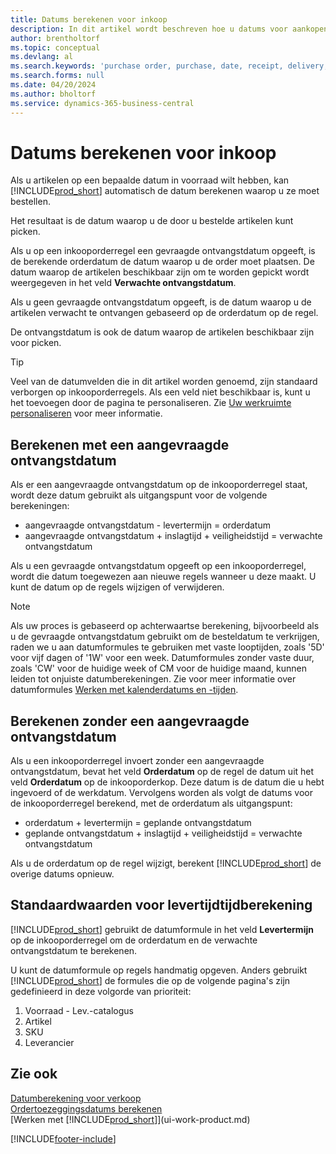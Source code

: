 ```yaml
---
title: Datums berekenen voor inkoop
description: In dit artikel wordt beschreven hoe u datums voor aankopen kunt berekenen.
author: brentholtorf
ms.topic: conceptual
ms.devlang: al
ms.search.keywords: 'purchase order, purchase, date, receipt, delivery, lead time'
ms.search.forms: null
ms.date: 04/20/2024
ms.author: bholtorf
ms.service: dynamics-365-business-central
---
```

# <a name="calculate-dates-for-purchases"></a>Datums berekenen voor inkoop

Als u artikelen op een bepaalde datum in voorraad wilt hebben, kan [!INCLUDE[prod_short](includes/prod_short.md)] automatisch de datum berekenen waarop u ze moet bestellen. 

Het resultaat is de datum waarop u de door u bestelde artikelen kunt picken.  

Als u op een inkooporderregel een gevraagde ontvangstdatum opgeeft, is de berekende orderdatum de datum waarop u de order moet plaatsen. De datum waarop de artikelen beschikbaar zijn om te worden gepickt wordt weergegeven in het veld **Verwachte ontvangstdatum**.  

Als u geen gevraagde ontvangstdatum opgeeft, is de datum waarop u de artikelen verwacht te ontvangen gebaseerd op de orderdatum op de regel. 

De ontvangstdatum is ook de datum waarop de artikelen beschikbaar zijn voor picken.  

> [!TIP]
> Veel van de datumvelden die in dit artikel worden genoemd, zijn standaard verborgen op inkooporderregels. Als een veld niet beschikbaar is, kunt u het toevoegen door de pagina te personaliseren. Zie [Uw werkruimte personaliseren](ui-personalization-user.md) voor meer informatie.

## <a name="calculating-with-a-requested-receipt-date"></a>Berekenen met een aangevraagde ontvangstdatum

Als er een aangevraagde ontvangstdatum op de inkooporderregel staat, wordt deze datum gebruikt als uitgangspunt voor de volgende berekeningen:  

- aangevraagde ontvangstdatum - levertermijn = orderdatum  
- aangevraagde ontvangstdatum + inslagtijd + veiligheidstijd = verwachte ontvangstdatum  

Als u een gevraagde ontvangstdatum opgeeft op een inkooporderregel, wordt die datum toegewezen aan nieuwe regels wanneer u deze maakt. U kunt de datum op de regels wijzigen of verwijderen.  

> [!NOTE]
> Als uw proces is gebaseerd op achterwaartse berekening, bijvoorbeeld als u de gevraagde ontvangstdatum gebruikt om de besteldatum te verkrijgen, raden we u aan datumformules te gebruiken met vaste looptijden, zoals '5D' voor vijf dagen of '1W' voor een week. Datumformules zonder vaste duur, zoals 'CW' voor de huidige week of CM voor de huidige maand, kunnen leiden tot onjuiste datumberekeningen. Zie voor meer informatie over datumformules [Werken met kalenderdatums en -tijden](ui-enter-date-ranges.md).

## <a name="calculating-without-a-requested-receipt-date"></a>Berekenen zonder een aangevraagde ontvangstdatum

Als u een inkooporderregel invoert zonder een aangevraagde ontvangstdatum, bevat het veld **Orderdatum** op de regel de datum uit het veld **Orderdatum** op de inkooporderkop. Deze datum is de datum die u hebt ingevoerd of de werkdatum. Vervolgens worden als volgt de datums voor de inkooporderregel berekend, met de orderdatum als uitgangspunt:  

- orderdatum + levertermijn = geplande ontvangstdatum  
- geplande ontvangstdatum + inslagtijd + veiligheidstijd = verwachte ontvangstdatum  

Als u de orderdatum op de regel wijzigt, berekent [!INCLUDE[prod_short](includes/prod_short.md)] de overige datums opnieuw.  

## <a name="default-values-for-lead-time-calculation"></a>Standaardwaarden voor levertijdtijdberekening

[!INCLUDE[prod_short](includes/prod_short.md)] gebruikt de datumformule in het veld **Levertermijn** op de inkooporderregel om de orderdatum en de verwachte ontvangstdatum te berekenen.  

U kunt de datumformule op regels handmatig opgeven. Anders gebruikt [!INCLUDE[prod_short](includes/prod_short.md)] de formules die op de volgende pagina's zijn gedefinieerd in deze volgorde van prioriteit:

1. Voorraad - Lev.-catalogus
2. Artikel
3. SKU
4. Leverancier

## <a name="see-also"></a>Zie ook

[Datumberekening voor verkoop](sales-date-calculation-for-sales.md)  
[Ordertoezeggingsdatums berekenen](sales-how-to-calculate-order-promising-dates.md)  
[Werken met [!INCLUDE[prod_short](includes/prod_short.md)]](ui-work-product.md)  


[!INCLUDE[footer-include](includes/footer-banner.md)]
